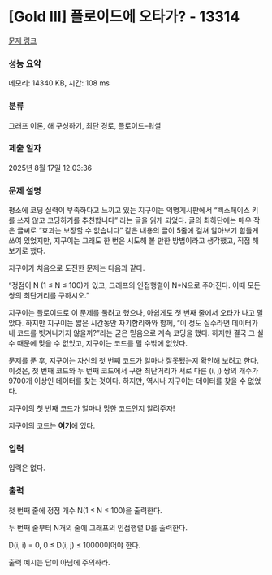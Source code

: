 # [Gold III] 플로이드에 오타가? - 13314 

[문제 링크](https://www.acmicpc.net/problem/13314) 

### 성능 요약

메모리: 14340 KB, 시간: 108 ms

### 분류

그래프 이론, 해 구성하기, 최단 경로, 플로이드–워셜

### 제출 일자

2025년 8월 17일 12:03:36

### 문제 설명

<p>평소에 코딩 실력이 부족하다고 느끼고 있는 지구이는 익명게시판에서 “백스페이스 키를 쓰지 않고 코딩하기를 추천합니다” 라는 글을 읽게 되었다. 글의 최하단에는 매우 작은 글씨로 “효과는 보장할 수 없습니다” 같은 내용의 글이 5줄에 걸쳐 알아보기 힘들게 쓰여 있었지만, 지구이는 그래도 한 번은 시도해 볼 만한 방법이라고 생각했고, 직접 해보기로 했다.</p>

<p>지구이가 처음으로 도전한 문제는 다음과 같다.</p>

<p>“정점이 N (1 ≤ N ≤ 100)개 있고, 그래프의 인접행렬이 N*N으로 주어진다. 이때 모든 쌍의 최단거리를 구하시오.”</p>

<p>지구이는 플로이드로 이 문제를 풀려고 했으나, 아쉽게도 첫 번째 줄에서 오타가 나고 말았다. 하지만 지구이는 짧은 시간동안 자기합리화와 함께, “이 정도 실수라면 데이터가 내 코드를 빗겨나가지 않을까?”라는 굳은 믿음으로 계속 코딩을 했다. 하지만 결국 그 실수 때문에 맞을 수 없었고, 지구이는 코드를 밀 수밖에 없었다.</p>

<p>문제를 푼 후, 지구이는 자신의 첫 번째 코드가 얼마나 잘못됐는지 확인해 보려고 한다. 이것은, 첫 번째 코드와 두 번째 코드에서 구한 최단거리가 서로 다른 (i, j) 쌍의 개수가 9700개 이상인 데이터를 찾는 것이다. 하지만, 역시나 지구이는 데이터를 찾을 수 없었다.</p>

<p>지구이의 첫 번째 코드가 얼마나 망한 코드인지 알려주자!</p>

<p>지구이의 코드는 <a href="https://onlinejudgeimages.s3-ap-northeast-1.amazonaws.com/problem/13314/typo.cpp"><strong><u>여기</u></strong></a>에 있다.</p>

### 입력 

 <p>입력은 없다.</p>

### 출력 

 <p>첫 번째 줄에 정점 개수 N(1 ≤ N ≤ 100)을 출력한다.</p>

<p>두 번째 줄부터 N개의 줄에 그래프의 인접행렬 D를 출력한다.</p>

<p>D(i, i) = 0, 0 ≤ D(i, j) ≤ 10000이어야 한다.</p>

<p>출력 예시는 답이 아님에 주의하라.</p>


